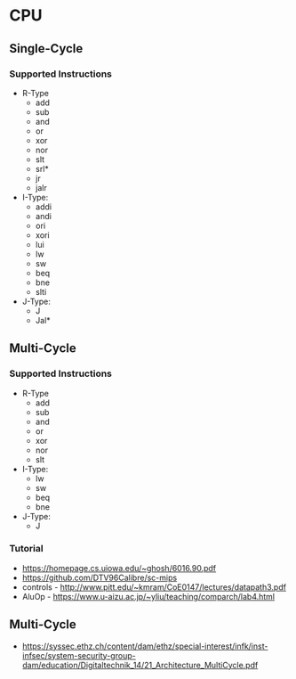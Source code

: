 # CPU

## Single-Cycle

### Supported Instructions

- R-Type
    - add
    - sub
    - and
    - or
    - xor
    - nor
    - slt
    - srl*
    - jr
    - jalr
- I-Type:
    - addi
    - andi
    - ori
    - xori
    - lui
    - lw
    - sw
    - beq
    - bne
    - slti
- J-Type:
    - J
    - Jal*

## Multi-Cycle

### Supported Instructions

- R-Type
    - add
    - sub
    - and
    - or
    - xor
    - nor
    - slt
    <!-- - srl* -->
- I-Type:
    - lw
    - sw
    - beq
    - bne
- J-Type:
    - J

### Tutorial

- <https://homepage.cs.uiowa.edu/~ghosh/6016.90.pdf>
- <https://github.com/DTV96Calibre/sc-mips>
- controls - <http://www.pitt.edu/~kmram/CoE0147/lectures/datapath3.pdf>
- AluOp - <https://www.u-aizu.ac.jp/~yliu/teaching/comparch/lab4.html>

## Multi-Cycle

- <https://syssec.ethz.ch/content/dam/ethz/special-interest/infk/inst-infsec/system-security-group-dam/education/Digitaltechnik_14/21_Architecture_MultiCycle.pdf>
